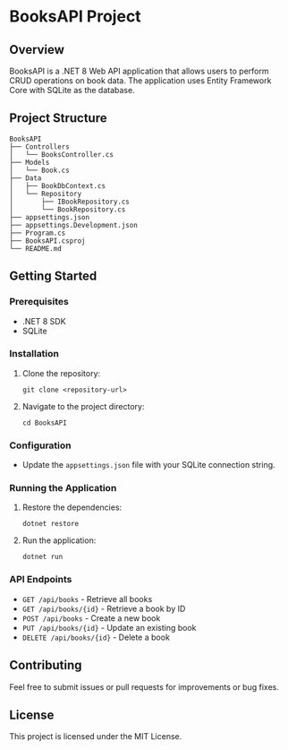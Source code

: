 # BooksAPI Project

## Overview
BooksAPI is a .NET 8 Web API application that allows users to perform CRUD operations on book data. The application uses Entity Framework Core with SQLite as the database.

## Project Structure
```
BooksAPI
├── Controllers
│   └── BooksController.cs
├── Models
│   └── Book.cs
├── Data
│   ├── BookDbContext.cs
│   └── Repository
│       ├── IBookRepository.cs
│       └── BookRepository.cs
├── appsettings.json
├── appsettings.Development.json
├── Program.cs
├── BooksAPI.csproj
└── README.md
```

## Getting Started

### Prerequisites
- .NET 8 SDK
- SQLite

### Installation
1. Clone the repository:
   ```
   git clone <repository-url>
   ```
2. Navigate to the project directory:
   ```
   cd BooksAPI
   ```

### Configuration
- Update the `appsettings.json` file with your SQLite connection string.

### Running the Application
1. Restore the dependencies:
   ```
   dotnet restore
   ```
2. Run the application:
   ```
   dotnet run
   ```

### API Endpoints
- `GET /api/books` - Retrieve all books
- `GET /api/books/{id}` - Retrieve a book by ID
- `POST /api/books` - Create a new book
- `PUT /api/books/{id}` - Update an existing book
- `DELETE /api/books/{id}` - Delete a book

## Contributing
Feel free to submit issues or pull requests for improvements or bug fixes.

## License
This project is licensed under the MIT License.